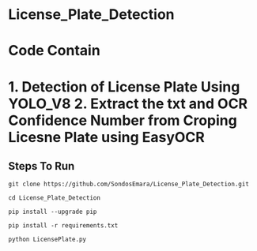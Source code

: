 # License_Plate_Detection

  <h1>Code Contain<h1>
   1. Detection of License Plate Using YOLO_V8 
   2. Extract the txt and OCR Confidence Number  from Croping Licesne Plate using EasyOCR 


 <h2>Steps To Run</h2>

   <p>
    
    git clone https://github.com/SondosEmara/License_Plate_Detection.git
        
   </p> 

   <p>
    
    cd License_Plate_Detection
        
   </p> 
   <p>
    
    pip install --upgrade pip
        
   </p>
   <p>
    
    pip install -r requirements.txt
        
   </p>
   <p>
    
    python LicensePlate.py
        
   </p>

